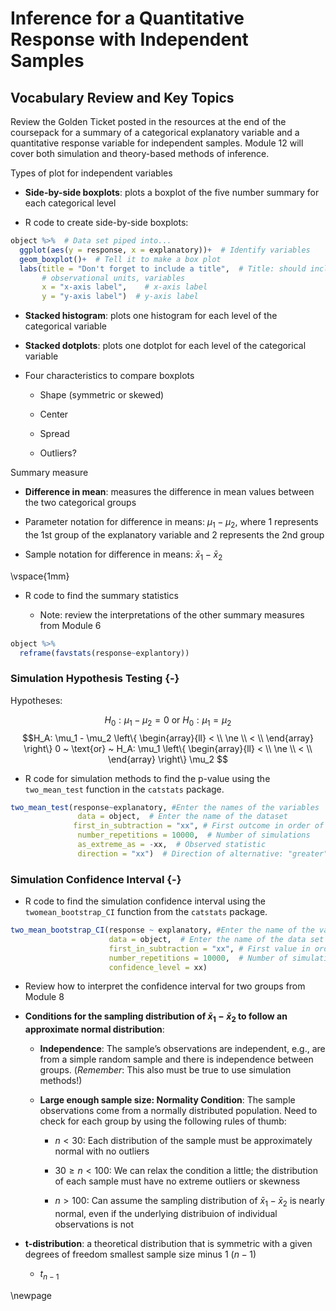 # Inference for a Quantitative Response with Independent Samples

## Vocabulary Review and Key Topics

Review the Golden Ticket posted in the resources at the end of the coursepack for a summary of a categorical explanatory variable and a quantitative response variable for independent samples.  Module 12 will cover both simulation and theory-based methods of inference.

Types of plot for independent variables

* **Side-by-side boxplots**: plots a boxplot of the five number summary for each categorical level

* R code to create side-by-side boxplots:


``` r
object %>%  # Data set piped into...
  ggplot(aes(y = response, x = explanatory))+  # Identify variables
  geom_boxplot()+  # Tell it to make a box plot
  labs(title = "Don't forget to include a title",  # Title: should include the type of plot,
       # observational units, variables
       x = "x-axis label",    # x-axis label
       y = "y-axis label")  # y-axis label
```

* **Stacked histogram**: plots one histogram for each level of the categorical variable

* **Stacked dotplots**: plots one dotplot for each level of the categorical variable

* Four characteristics to compare boxplots

    - Shape  (symmetric or skewed)
    
    - Center 
    
    - Spread
    
    - Outliers?

Summary measure

* **Difference in mean**: measures the difference in mean values between the two categorical groups

- Parameter notation for difference in means: $\mu_1 - \mu_2$, where 1 represents the 1st group of the explanatory variable and 2 represents the 2nd group
    
- Sample notation for difference in means: $\bar{x}_1 - \bar{x}_2$

\vspace{1mm}

* R code to find the summary statistics 

    * Note: review the interpretations of the other summary measures from Module 6


``` r
object %>%
  reframe(favstats(response~explantory))
```

### Simulation Hypothesis Testing {-}

Hypotheses:

$$H_0: \mu_1 - \mu_2 = 0 ~ \text{or}~ H_0: \mu_1 = \mu_2 $$
$$H_A: \mu_1 - \mu_2 \left\{
\begin{array}{ll}
< \\
\ne \\
< \\
\end{array}
\right\}
0 
~ \text{or} ~ H_A:
\mu_1 \left\{
\begin{array}{ll}
< \\
\ne \\
< \\
\end{array}
\right\}
\mu_2 $$

* R code for simulation methods to find the p-value using the `two_mean_test` function in the `catstats` package.


``` r
two_mean_test(response~explanatory, #Enter the names of the variables 
               data = object,  # Enter the name of the dataset
              first_in_subtraction = "xx", # First outcome in order of subtraction 
               number_repetitions = 10000,  # Number of simulations 
               as_extreme_as = -xx,  # Observed statistic 
               direction = "xx")  # Direction of alternative: "greater", "less", or "two-sided"
```


### Simulation Confidence Interval {-}

* R code to find the simulation confidence interval using the `twomean_bootstrap_CI` function from the `catstats` package.


``` r
two_mean_bootstrap_CI(response ~ explanatory, #Enter the name of the variables
                      data = object,  # Enter the name of the data set
                      first_in_subtraction = "xx", # First value in order of subtraction
                      number_repetitions = 10000,  # Number of simulations
                      confidence_level = xx)
```

* Review how to interpret the confidence interval for two groups from Module 8

* **Conditions for the sampling distribution of $\bar{x}_1 - \bar{x}_2$ to follow an approximate normal distribution**:

    * **Independence**: The sample’s observations are independent, e.g., are from a simple random sample and there is independence between groups. (*Remember*: This also must be true to use simulation methods!)

     * **Large enough sample size: Normality Condition**: The sample observations come from a normally distributed population.  Need to check for each group by using the following rules of thumb:
     
         - $n < 30$: Each distribution of the sample must be approximately normal with no outliers
         
         - $30 \ge n < 100$: We can relax the condition a little; the distribution of each sample must have no extreme outliers or skewness
         
         - $n > 100$: Can assume the sampling distribution of $\bar{x}_1 - \bar{x}_2$ is nearly normal, even if the underlying distribuion of individual observations is not
         
* **t-distribution**: a theoretical distribution that is symmetric with a given degrees of freedom smallest sample size minus 1 ($n-1$)

    * $t_{n-1}$



\newpage
